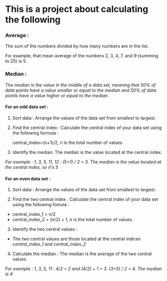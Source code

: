 This is a project about calculating the following
===================================================

### Average : 
The sum of the numbers divided by how many numbers are in the list.

For example, that mean average of the numbers 2, 3, 4, 7, and 9 (summing to 25) is 5.

### Median : 

_The median is the value in the middle of a data set, meaning that 50% of data points have a value smaller or equal to the median and 50% of data points have a value higher or equal to the median._

 #### For an odd data set : 

1. Sort data : Arrange the values of the data set from smallest to largest.

2. Find the central index : Calculate the central index of your data set using the following formula : 

    central_index=(n+1)/2, n is the total number of values

3. Identify the median: The median is the value located at the central index.


_For exemple : 1, 3, 5, 11, 12 : (5+1) / 2 = 3. The median is the value located at the central index, so it's 5_

#### For an even data set :

1. Sort data : Arrange the values of the data set from smallest to largest.

2. Find the two central index : Calculate the central index of your data set using the following fomula :

 - central_index_1 = n/2
 - central_index_2 = (n/2) + 1, n is the total number of values.

3. Identify the two central values : 

 - The two central values are those located at the central indices *central_index_1* and *central_index_2*

4. Calculate the median : The median is the average of the two central values.

_For exemple : 1, 3, 5, 11 : 4/2 = 2 and (4/2) + 1 = 3. (3+5) / 2 = 4. The median is 4_